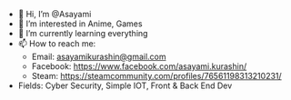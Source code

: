 - 👋 Hi, I’m @Asayami
- 👀 I’m interested in Anime, Games
- 🌱 I’m currently learning everything
- 📫 How to reach me:
   + Email: asayamikurashin@gmail.com
   + Facebook: https://www.facebook.com/asayami.kurashin/
   + Steam: https://steamcommunity.com/profiles/76561198313210231/
- Fields: Cyber Security, Simple IOT, Front & Back End Dev
<!---
Asayami/Asayami is a ✨ special ✨ repository because its `README.md` (this file) appears on your GitHub profile.
You can click the Preview link to take a look at your changes.
--->
